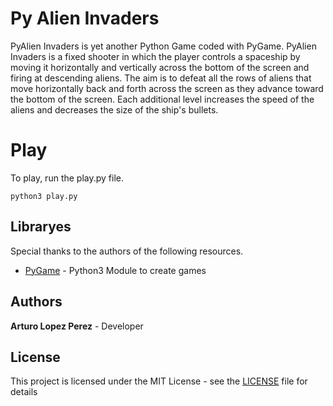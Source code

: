 # Py Alien Invaders
PyAlien Invaders is yet another Python Game coded with PyGame. PyAlien Invaders is a fixed shooter in which the player controls a spaceship by moving it horizontally and vertically across the bottom of the screen and firing at descending aliens. The aim is to defeat all the rows of aliens that move horizontally back and forth across the screen as they advance toward the bottom of the screen. Each additional level increases the speed of the aliens and decreases the size of the ship's bullets. 


# Play
To play, run the play.py file.
```
python3 play.py
```

## Libraryes
Special thanks to the authors of the following resources.
* [PyGame](https://www.pygame.org/news) - Python3 Module to create games

## Authors
**Arturo Lopez Perez** - Developer

## License
This project is licensed under the MIT License - see the [LICENSE](LICENSE) file for details
